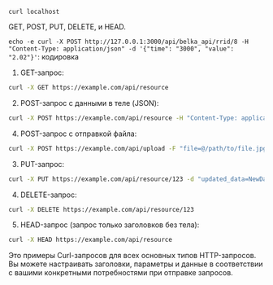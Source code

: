 `curl localhost` 

GET, POST, PUT, DELETE, и HEAD.

`echo -e curl -X POST http://127.0.0.1:3000/api/belka_api/rrid/8 -H "Content-Type: application/json" -d '{"time": "3000", "value": "2.02"}'`: кодировка


1. GET-запрос:
```bash
curl -X GET https://example.com/api/resource
```

2. POST-запрос с данными в теле (JSON):
```bash
curl -X POST https://example.com/api/resource -H "Content-Type: application/json" -d '{"key1": "value1", "key2": "value2"}'
```

4. POST-запрос с отправкой файла:

```sh
curl -X POST https://example.com/api/upload -F "file=@/path/to/file.jpg"`
```


3. PUT-запрос:
```bash
curl -X PUT https://example.com/api/resource/123 -d "updated_data=NewData"
```

4. DELETE-запрос:
```bash
curl -X DELETE https://example.com/api/resource/123
```

5. HEAD-запрос (запрос только заголовков без тела):
```bash
curl -X HEAD https://example.com/api/resource
```

Это примеры Curl-запросов для всех основных типов HTTP-запросов. Вы можете настраивать заголовки, параметры и данные в соответствии с вашими конкретными потребностями при отправке запросов.